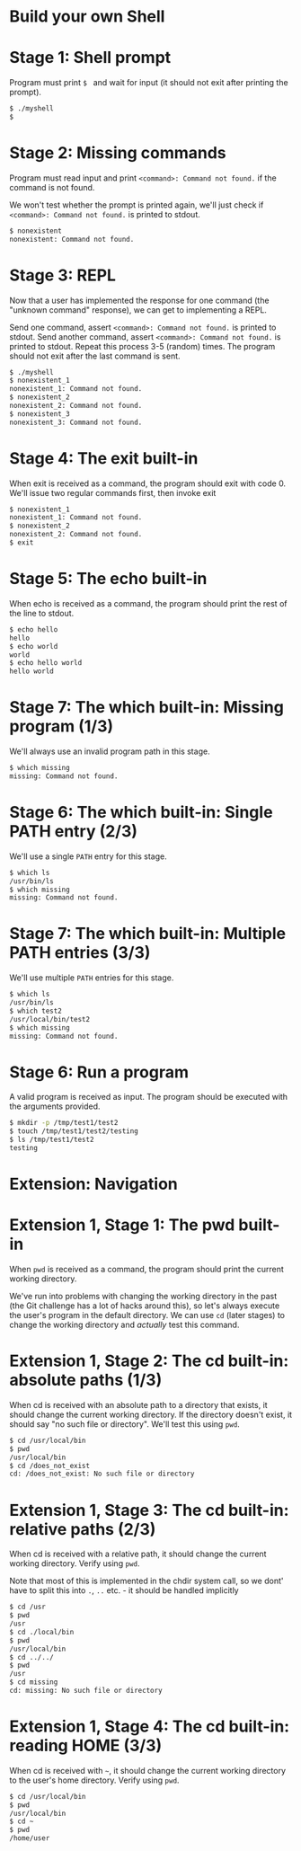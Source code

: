 # Build your own Shell

# Stage 1: Shell prompt

Program must print `$ ` and wait for input (it should not exit after printing the prompt).

```bash
$ ./myshell
$
```

# Stage 2: Missing commands

Program must read input and print `<command>: Command not found.` if the command is not found.

We won't test whether the prompt is printed again, we'll just check if `<command>: Command not found.` is printed to stdout.

```bash
$ nonexistent
nonexistent: Command not found.
```

# Stage 3: REPL

Now that a user has implemented the response for one command (the "unknown command" response), we
can get to implementing a REPL.

Send one command, assert `<command>: Command not found.` is printed to stdout. Send another command, assert `<command>: Command not found.` is printed to stdout. Repeat this process 3-5 (random) times. The program should not exit after the last command is sent.

```bash
$ ./myshell
$ nonexistent_1
nonexistent_1: Command not found.
$ nonexistent_2
nonexistent_2: Command not found.
$ nonexistent_3
nonexistent_3: Command not found.
```

# Stage 4: The exit built-in

When exit is received as a command, the program should exit with code 0. We'll issue two regular commands first, then invoke exit

```bash
$ nonexistent_1
nonexistent_1: Command not found.
$ nonexistent_2
nonexistent_2: Command not found.
$ exit
```

# Stage 5: The echo built-in

When echo is received as a command, the program should print the rest of the line to stdout.

```bash
$ echo hello
hello
$ echo world
world
$ echo hello world
hello world
```

# Stage 7: The which built-in: Missing program (1/3)

We'll always use an invalid program path in this stage.

```bash
$ which missing
missing: Command not found.
```

# Stage 6: The which built-in: Single PATH entry (2/3)

We'll use a single `PATH` entry for this stage.

```bash
$ which ls
/usr/bin/ls
$ which missing
missing: Command not found.
```

# Stage 7: The which built-in: Multiple PATH entries (3/3)

We'll use multiple `PATH` entries for this stage.

```bash
$ which ls
/usr/bin/ls
$ which test2
/usr/local/bin/test2
$ which missing
missing: Command not found.
```

# Stage 6: Run a program

A valid program is received as input. The program should be executed with the arguments provided.

```bash
$ mkdir -p /tmp/test1/test2
$ touch /tmp/test1/test2/testing
$ ls /tmp/test1/test2
testing
```

# Extension: Navigation

# Extension 1, Stage 1: The pwd built-in

When `pwd` is received as a command, the program should print the current working directory.

We've run into problems with changing the working directory in the past (the Git challenge has a lot of hacks around this), so let's always execute the user's program in the default directory. We can use `cd` (later stages) to change the working directory and _actually_ test this command.

# Extension 1, Stage 2: The cd built-in: absolute paths (1/3)

When cd is received with an absolute path to a directory that exists, it should change the current working directory. If the directory doesn't exist, it should say "no such file or directory". We'll test this using `pwd`.

```bash
$ cd /usr/local/bin
$ pwd
/usr/local/bin
$ cd /does_not_exist
cd: /does_not_exist: No such file or directory
```

# Extension 1, Stage 3: The cd built-in: relative paths (2/3)

When cd is received with a relative path, it should change the current working directory. Verify using `pwd`.

Note that most of this is implemented in the chdir system call, so we dont' have to
split this into `.`, `..` etc. - it should be handled implicitly

```bash
$ cd /usr
$ pwd
/usr
$ cd ./local/bin
$ pwd
/usr/local/bin
$ cd ../../
$ pwd
/usr
$ cd missing
cd: missing: No such file or directory
```

# Extension 1, Stage 4: The cd built-in: reading HOME (3/3)

When cd is received with `~`, it should change the current working directory to the user's home directory. Verify using `pwd`.

```bash
$ cd /usr/local/bin
$ pwd
/usr/local/bin
$ cd ~
$ pwd
/home/user
```
